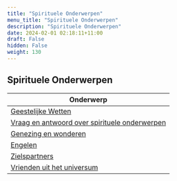 ```yaml
---
title: "Spirituele Onderwerpen"
menu_title: "Spirituele Onderwerpen"
description: "Spirituele Onderwerpen"
date: 2024-02-01 02:18:11+11:00
draft: False
hidden: False
weight: 130
---
```

## Spirituele Onderwerpen

| **Onderwerp**
|---
| [Geestelijke Wetten](/13-nl-spiritual-topics/13-1-nl-spiritual-laws/)
| [Vraag en antwoord over spirituele onderwerpen](/13-nl-spiritual-topics/13-2-nl-qa-on-spiritual-topics/)
| [Genezing en wonderen](/13-nl-spiritual-topics/13-3-nl-healing-and-miracles/)
| [Engelen](/13-nl-spiritual-topics/13-4-nl-angels/)
| [Zielspartners](/13-nl-spiritual-topics/13-5-nl-soul-mates/)
| [Vrienden uit het universum](/13-nl-spiritual-topics/13-6-nl-friends-from-universe/)
